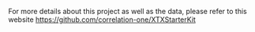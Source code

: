 For more details about this project as well as the data, please refer to this website https://github.com/correlation-one/XTXStarterKit
